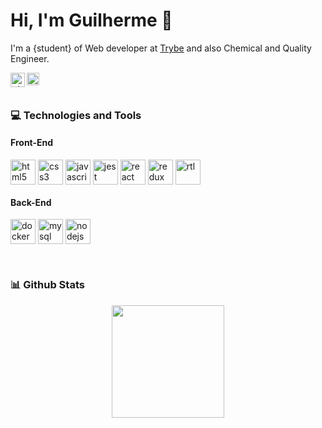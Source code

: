 # Hi, I'm Guilherme 👋

I'm a {student} of Web developer at [Trybe](https://www.betrybe.com) and also Chemical and Quality Engineer.


[<img align="left" alt="=LinkedIn" height="23px" src="https://cdn-icons-png.flaticon.com/512/174/174857.png" />](https://www.linkedin.com/in/guilherme-ac-fernandes/)

[<img align="left" alt="Gmail" height="20px" src="https://logodownload.org/wp-content/uploads/2018/03/gmail-logo-2-1.png" />](mailto:gfengquimica@gmail.com)


<br>
<br>

<!-- Source: https://github.com/lucas-caribe/lucas-caribe/edit/main/README.md /> -->
### 💻 Technologies and Tools

#### Front-End
<img align="center" alt="html5" src="https://cdn.jsdelivr.net/gh/devicons/devicon/icons/html5/html5-original.svg" width="40px"/> <img align="center" alt="css3" src="https://cdn.jsdelivr.net/gh/devicons/devicon/icons/css3/css3-original.svg" width="40px"/>
<img align="center" alt="javascript" src="https://cdn.jsdelivr.net/gh/devicons/devicon/icons/javascript/javascript-original.svg" width="40px"/>
<img align="center" alt="jest" src="https://cdn.jsdelivr.net/gh/devicons/devicon/icons/jest/jest-plain.svg" width="40px"/>
<img align="center" alt="react" src="https://cdn.jsdelivr.net/gh/devicons/devicon/icons/react/react-original.svg" width="40px"/>
<img align="center" alt="redux" src="https://uxwing.com/wp-content/themes/uxwing/download/10-brands-and-social-media/redux.png" width="40px"/>
<img align="center" alt="rtl" src="https://testing-library.com/img/octopus-128x128.png" width="40px"/>

#### Back-End
<img align="center" alt="docker" src="https://www.docker.com/wp-content/uploads/2022/03/Moby-logo.png" width="40px"/> <img align="center" alt="mysql" src="https://cdn.jsdelivr.net/gh/devicons/devicon/icons/mysql/mysql-original.svg" width="40px"/>
<img align="center" alt="nodejs" src="https://cdn.jsdelivr.net/gh/devicons/devicon/icons/nodejs/nodejs-original.svg" width="40px" />

<!--  <img align="center" alt="postgres" src="https://cdn.jsdelivr.net/gh/devicons/devicon/icons/postgresql/postgresql-plain.svg" width="40px" />
  <img align="center" alt="mongodb" src="https://cdn.jsdelivr.net/gh/devicons/devicon/icons/mongodb/mongodb-original.svg" width="40px" />
  <img align="center" alt="python" src="https://cdn.jsdelivr.net/gh/devicons/devicon/icons/python/python-original.svg" width="40px" /> -->

<br>

### 📊 Github Stats

<p align="center">
  <a href="https://github.com/anuraghazra/github-readme-stats">
    <img
      align="center"
      height="180"
      src="https://github-readme-stats.vercel.app/api?username=guilherme-ac-fernandes&count_private=true&show_icons=true&custom_title=Github%20Status&hide=issues&theme=radical"
    />
  </a>
</p>




